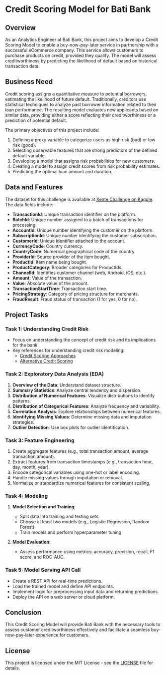 # Credit Scoring Model for Bati Bank

## Overview
As an Analytics Engineer at Bati Bank, this project aims to develop a Credit Scoring Model to enable a buy-now-pay-later service in partnership with a successful eCommerce company. This service allows customers to purchase products on credit, provided they qualify. The model will assess creditworthiness by predicting the likelihood of default based on historical transaction data.

## Business Need
Credit scoring assigns a quantitative measure to potential borrowers, estimating the likelihood of future default. Traditionally, creditors use statistical techniques to analyze past borrower information related to their loan performance. The resulting model evaluates new applicants based on similar data, providing either a score reflecting their creditworthiness or a prediction of potential default.

The primary objectives of this project include:

1. Defining a proxy variable to categorize users as high risk (bad) or low risk (good).
2. Selecting observable features that are strong predictors of the defined default variable.
3. Developing a model that assigns risk probabilities for new customers.
4. Creating a model to assign credit scores from risk probability estimates.
5. Predicting the optimal loan amount and duration.

## Data and Features
The dataset for this challenge is available at [Xente Challenge on Kaggle](https://www.kaggle.com/). The data fields include:

- **TransactionId**: Unique transaction identifier on the platform.
- **BatchId**: Unique number assigned to a batch of transactions for processing.
- **AccountId**: Unique number identifying the customer on the platform.
- **SubscriptionId**: Unique number identifying the customer subscription.
- **CustomerId**: Unique identifier attached to the account.
- **CurrencyCode**: Country currency.
- **CountryCode**: Numerical geographical code of the country.
- **ProviderId**: Source provider of the item bought.
- **ProductId**: Item name being bought.
- **ProductCategory**: Broader categories for ProductIds.
- **ChannelId**: Identifies customer channel (web, Android, iOS, etc.).
- **Amount**: Value of the transaction.
- **Value**: Absolute value of the amount.
- **TransactionStartTime**: Transaction start time.
- **PricingStrategy**: Category of pricing structure for merchants.
- **FraudResult**: Fraud status of transaction (1 for yes, 0 for no).

## Project Tasks

### Task 1: Understanding Credit Risk
- Focus on understanding the concept of credit risk and its implications for the bank.
- Key references for understanding credit risk modeling:
  - [Credit Scoring Approaches](https://www3.stat.sinica.edu.tw/statistica/oldpdf/A28n535.pdf)
  - [Alternative Credit Scoring](https://www.hkma.gov.hk/media/eng/doc/key-functions/financial-infrastructure/alternative_credit_scoring.pdf)

### Task 2: Exploratory Data Analysis (EDA)
1. **Overview of the Data**: Understand dataset structure.
2. **Summary Statistics**: Analyze central tendency and dispersion.
3. **Distribution of Numerical Features**: Visualize distributions to identify patterns.
4. **Distribution of Categorical Features**: Analyze frequency and variability.
5. **Correlation Analysis**: Explore relationships between numerical features.
6. **Identifying Missing Values**: Determine missing data and imputation strategies.
7. **Outlier Detection**: Use box plots for outlier identification.

### Task 3: Feature Engineering
1. Create aggregate features (e.g., total transaction amount, average transaction amount).
2. Extract features from transaction timestamps (e.g., transaction hour, day, month, year).
3. Encode categorical variables using one-hot or label encoding.
4. Handle missing values through imputation or removal.
5. Normalize or standardize numerical features for consistent scaling.

### Task 4: Modeling
1. **Model Selection and Training**:
   - Split data into training and testing sets.
   - Choose at least two models (e.g., Logistic Regression, Random Forest).
   - Train models and perform hyperparameter tuning.
   
2. **Model Evaluation**:
   - Assess performance using metrics: accuracy, precision, recall, F1 score, and ROC-AUC.

### Task 5: Model Serving API Call
- Create a REST API for real-time predictions.
- Load the trained model and define API endpoints.
- Implement logic for preprocessing input data and returning predictions.
- Deploy the API on a web server or cloud platform.

## Conclusion
This Credit Scoring Model will provide Bati Bank with the necessary tools to assess customer creditworthiness effectively and facilitate a seamless buy-now-pay-later experience for customers.

## License
This project is licensed under the MIT License - see the [LICENSE](LICENSE) file for details.
